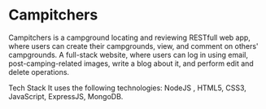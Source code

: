 # Campitchers
<p>Campitchers is a campground locating and reviewing RESTfull web app, where users can create their campgrounds, view, and comment on others' campgrounds. A full-stack website, where users can log in using email, post-camping-related images, write a blog about it, and perform edit and delete operations.</p> 
Tech Stack
It uses the following technologies: NodeJS , HTML5, CSS3, JavaScript, ExpressJS, MongoDB.

